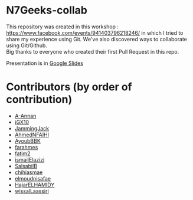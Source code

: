 # N7Geeks-collab   

This repository was created in this workshop : https://www.facebook.com/events/941403796218246/ in which I tried to share my experience using Git.
We've also discovered ways to collaborate using Git/Github.   
Big thanks to everyone who created their first Pull Request in this repo.

Presentation is in [Google Slides](https://bit.ly/2pvn7Jr)

# Contributors (by order of contribution)
- [A-Annan](https://github.com/A-Annan)
- [iGX10](https://github.com/iGX10)
- [JammingJack](https://github.com/JammingJack)
- [AhmedNFAIHI](https://github.com/AhmedNFAIHI)
- [AyoubBBK](https://github.com/AyoubBBK)
- [farahmes](https://github.com/farahmes)
- [fatim2](https://github.com/fatim2)
- [ismailElazizi](https://github.com/ismailElazizi)
- [SalsabilB](https://github.com/SalsabilB)
- [chihiasmae](https://github.com/chihiasmae)
- [elmoudnisafae](https://github.com/elmoudnisafae)
- [HajarELHAMIDY](https://github.com/HajarELHAMIDY)
- [wissalLaassiri](https://github.com/wissalLaassiri)
